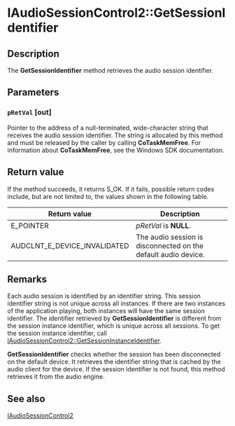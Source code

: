# IAudioSessionControl2::GetSessionIdentifier

## Description

The **GetSessionIdentifier** method retrieves the audio session identifier.

## Parameters

### `pRetVal` [out]

Pointer to the address of a null-terminated, wide-character string that receives the audio session identifier. The string is allocated by this method and must be released by the caller by calling **CoTaskMemFree**. For information about **CoTaskMemFree**, see the Windows SDK documentation.

## Return value

If the method succeeds, it returns S_OK.
If it fails, possible return codes include, but are not limited to, the values shown in the following table.

| Return value | Description |
| --- | --- |
| E_POINTER | *pRetVal* is **NULL**. |
| AUDCLNT_E_DEVICE_INVALIDATED | The audio session is disconnected on the default audio device. |

## Remarks

 Each audio session is identified by an identifier string. This session identifier string is not unique across all instances. If there are two
instances of the application playing, both instances will have the same session identifier. The identifier retrieved by **GetSessionIdentifier** is different from the session instance identifier, which is unique across all sessions. To get the session instance identifier, call [IAudioSessionControl2::GetSessionInstanceIdentifier](https://learn.microsoft.com/windows/desktop/api/audiopolicy/nf-audiopolicy-iaudiosessioncontrol2-getsessioninstanceidentifier).

**GetSessionIdentifier** checks whether the session has been disconnected on the default device. It retrieves the identifier string that is cached by the audio client for the device. If the session identifier is not found, this method retrieves it from the audio engine.

## See also

[IAudioSessionControl2](https://learn.microsoft.com/windows/desktop/api/audiopolicy/nn-audiopolicy-iaudiosessioncontrol2)